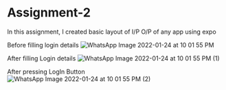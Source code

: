 # Assignment-2
In this assignment, I created basic layout of I/P O/P of any app using expo

Before filling login details
![WhatsApp Image 2022-01-24 at 10 01 55 PM](https://user-images.githubusercontent.com/72189926/150824149-dc187f7e-abe5-4552-9a49-30f8f1836f89.jpeg)

After filling Login details
![WhatsApp Image 2022-01-24 at 10 01 55 PM (1)](https://user-images.githubusercontent.com/72189926/150824268-92265f93-20ac-4d5f-8592-f3f73108f5a4.jpeg)

After pressing LogIn Button
![WhatsApp Image 2022-01-24 at 10 01 55 PM (2)](https://user-images.githubusercontent.com/72189926/150824429-d8c3c0b8-e7ed-4a52-a3e9-d32488d8ea65.jpeg)

